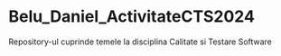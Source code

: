 # Belu_Daniel_ActivitateCTS2024
Repository-ul cuprinde temele la disciplina Calitate si Testare Software

